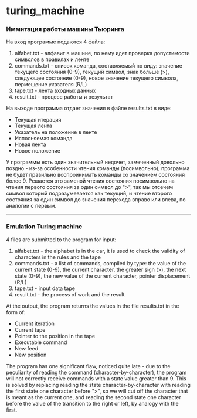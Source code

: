 # turing_machine
### Иммитация работы машины Тьюринга
На вход программе подаются 4 файла:
1. alfabet.txt - алфавит в машине, по нему идет проверка допустимости символов в правилах и ленте
2. commands.txt - список команда, составляемый по виду: значение текущего состояния (0-9), текущий символ, знак больше (>), следующее состояние (0-9), новое значение текущего символа, пермещение указателя (R/L)
3. tape.txt - лента входных данных
4. result.txt - процесс работы и результат

На выходе программа отдает значения в файле results.txt в виде:
- Текущая итерация
- Текущая лента
- Указатель на положение в ленте
- Исполняемая команда
- Новая лента
- Новое положение

У программы есть один значительный недочет, замеченный довольно поздно - из-за особенности чтения команды (посимвольно), программа не будет правильно воспроинимать команды со значением состояния более 9. Решается это заменой чтения состояния посимвольно на чтения первого состояния за один символ до ">", так мы отсечем символ который подразумевается как текущий, и чтение второго состояния за один символ до значения перехода вправо или влева, по аналогии с первым.

---

### Emulation Turing machine
4 files are submitted to the program for input:
1. alfabet.txt - the alphabet is in the car, it is used to check the validity of characters in the rules and the tape
2. commands.txt - a list of commands, compiled by type: the value of the current state (0-9), the current character, the greater sign (>), the next state (0-9), the new value of the current character, pointer displacement (R/L)
3. tape.txt - input data tape
4. result.txt - the process of work and the result

At the output, the program returns the values in the file results.txt in the form of:
- Current iteration
- Current tape
- Pointer to the position in the tape
- Executable command
- New feed
- New position

The program has one significant flaw, noticed quite late - due to the peculiarity of reading the command (character-by-character), the program will not correctly receive commands with a state value greater than 9. This is solved by replacing reading the state character-by-character with reading the first state one character before ">", so we will cut off the character that is meant as the current one, and reading the second state one character before the value of the transition to the right or left, by analogy with the first.
